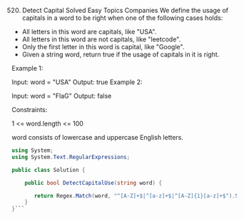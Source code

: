 520. Detect Capital
Solved
Easy
Topics
Companies
We define the usage of capitals in a word to be right when one of the following cases holds:

- All letters in this word are capitals, like "USA".
- All letters in this word are not capitals, like "leetcode".
- Only the first letter in this word is capital, like "Google".
- Given a string word, return true if the usage of capitals in it is right.
 

Example 1:

Input: word = "USA"
Output: true
Example 2:

Input: word = "FlaG"
Output: false
 

Constraints:

1 <= word.length <= 100

word consists of lowercase and uppercase English letters.

```cs
using System;
using System.Text.RegularExpressions;

public class Solution {

    public bool DetectCapitalUse(string word) {

       return Regex.Match(word, "^[A-Z]+$|^[a-z]+$|^[A-Z]{1}[a-z]+$").Success;
    }
}```
